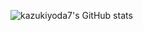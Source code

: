 ![kazukiyoda7's GitHub stats](https://github-readme-stats.vercel.app/api?username=kazukiyoda7&show_icons=true&theme=radical)
